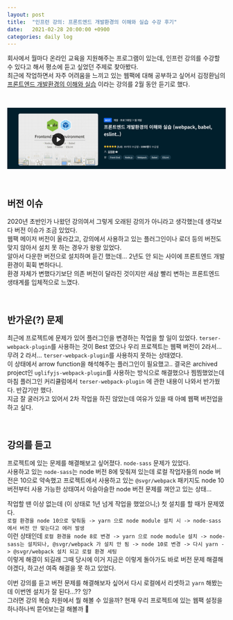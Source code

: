 ```yaml
---
layout: post
title:  "인프런 강의: 프론트엔드 개발환경의 이해와 실습 수강 후기"
date:   2021-02-28 20:00:00 +0900
categories: daily log
---
```



회사에서 월마다 온라인 교육을 지원해주는 프로그램이 있는데, 인프런 강의를 수강할 수 있다고 해서 평소에 듣고 싶었던 주제로 찾아봤다.  
최근에 작업하면서 자주 어려움을 느끼고 있는 웹팩에 대해 공부하고 싶어서 김정환님의 [프론트엔드 개발환경의 이해와 실습](https://www.inflearn.com/course/%ED%94%84%EB%A1%A0%ED%8A%B8%EC%97%94%EB%93%9C-%EA%B0%9C%EB%B0%9C%ED%99%98%EA%B2%BD#) 이라는 강의를 2월 동안 듣기로 했다.  

<br />

![프론트엔드 개발환경의 이해와 실습](/assets/2021-02-28.png)

<br />

## 버전 이슈

2020년 초반인가 나왔던 강의여서 그렇게 오래된 강의가 아니라고 생각했는데 생각보다 버전 이슈가 조금 있었다.  
웹팩 메이저 버전이 올라갔고, 강의에서 사용하고 있는 플러그인이나 로더 등의 버전도 맞지 않아서 설치 못 하는 경우가 왕왕 있었다.  
알아서 다운한 버전으로 설치하며 듣긴 했는데... 2년도 안 되는 사이에 프론트엔드 개발 환경이 휙휙 변하다니.  
환경 자체가 변했다기보단 의존 버전이 달라진 것이지만 새삼 빨리 변하는 프론트엔드 생태계를 입체적으로 느꼈다.  

<br />

## 반가운(?) 문제
최근에 프로젝트에 문제가 있어 플러그인을 변경하는 작업을 할 일이 있었다. `terser-webpack-plugin`를 사용하는 것이 Best 였으나 우리 프로젝트는 웹팩 버전이 2라서... 무려 2 라서... `terser-webpack-plugin`를 사용하지 못하는 상태였다.  
이 상태에서 arrow function을 해석해주는 플러그인이 필요했고.. 결국은 archived project인 `uglifyjs-webpack-plugin`를 사용하는 방식으로 해결했으나 찜찜했었는데 마침 플러그인 커리큘럼에서 `terser-webpack-plugin` 에 관한 내용이 나와서 반가웠다. 반갑기만 했다.  
지금 잘 굴러가고 있어서 2차 작업을 하진 않았는데 여유가 있을 때 아예 웹팩 버전업을 하고 싶다.  

<br />

## 강의를 듣고
프로젝트에 있는 문제를 해결해보고 싶어졌다. `node-sass` 문제가 있었다.  
사용하고 있는 `node-sass`는 node 버전 8에 맞춰져 있는데 로컬 작업자들의 node 버전은 10으로 약속했고 프로젝트에서 사용하고 있는 `@svgr/webpack` 패키지도 node 10 버전부터 사용 가능한 상태여서 아슬아슬한 node 버전 문제를 껴안고 있는 상태...  

작업할 땐 이상 없는데 (이 상태로 1년 넘게 작업을 했었으니;) 첫 설치를 할 때가 문제였다.  
`로컬 환경을 node 10으로 맞춰둠 -> yarn 으로 node module 설치 시 -> node-sass 에서 버전 안 맞는다고 에러 발생`  
이런 상태인데 
`로컬 환경을 node 8로 변경 -> yarn 으로 node module 설치 -> node-sass는 설치되나, @svgr/webpack 가 설치 안 됨 -> node 10로 변경 -> 다시 yarn -> @svgr/webpack 설치 되고 로컬 환경 세팅`  
이렇게 해결이 되길래 그때 당시에 이거 지금은 이렇게 돌아가도 바로 버전 문제 해결해야겠다, 하고선 여즉 해결을 못 하고 있었다.  

이번 강의를 듣고 버전 문제를 해결해보자 싶어서 다시 로컬에서 리셋하고 `yarn` 해봤는데 이번엔 설치가 잘 된다...?? 잉?  
그러면 강의 복습 차원에서 뭘 해볼 수 있을까? 현재 우리 프로젝트에 있는 웹팩 설정을 하나하나씩 뜯어보는걸 해볼까 🤔  
